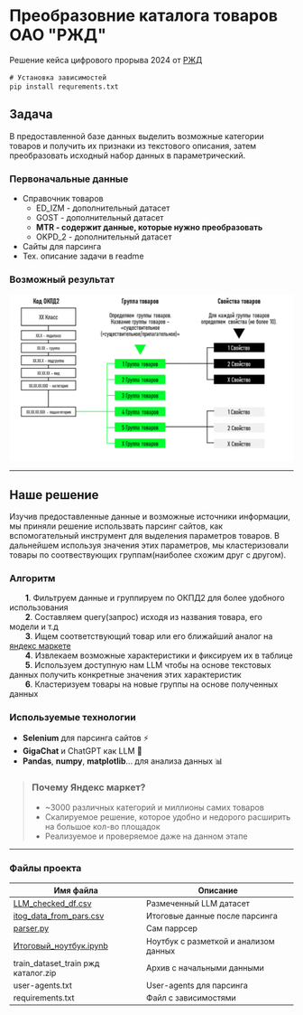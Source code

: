 # Преобразовние каталога товаров ОАО "РЖД"
Решение кейса цифрового прорыва 2024 от [РЖД](https://hacks-ai.ru/events/1077380)
```
# Установка зависимостей
pip install requrements.txt
```

## **Задача**
В предоставленной базе данных выделить возможные категории товаров и получить их признаки из текстового описания, затем преобразовать исходный набор данных в параметрический.

### Первоначальные данные
- Справочник товаров
  - ED_IZM - дополнительный датасет
  - GOST -  дополнительный датасет
  - **MTR - содержит данные, которые нужно преобразовать**
  - OKPD_2 -  дополнительный датасет
- Сайты для парсинга
- Тех. описание задачи в readme

### Возможный результат
![Возможный результат, как он виделся первоначально.](images/first_target.png)
<br/>

---
## Наше решение
Изучив предоставленные данные и возможные источники информации, мы приняли решение использвать парсинг сайтов, как вспомогательный инструмент для выделения параметров товаров. В дальнейшем используя значения этих параметров, мы кластеризовали товары по соотвествующих группам(наиболее схожим друг с другом).

### Алгоритм
&emsp;&emsp;**1**. Фильтруем данные и группируем по ОКПД2 для более удобного использования <br>
&emsp;&emsp;**2**. Составляем query(запрос) исходя из названия товара, его модели и т.д <br>
&emsp;&emsp;**3**. Ищем соответствующий товар или его ближайший аналог на [яндекс маркете](https://market.yandex.ru) <br>
&emsp;&emsp;**4**. Извлекаем возможные характеристики и фиксируем их в таблице <br>
&emsp;&emsp;**5**. Используем доступную нам LLM чтобы на основе текстовых данных получить конкретные значения этих характеристик <br>
&emsp;&emsp;**6**. Кластеризуем товары на новые группы на основе полученных данных

### Используемые технологии
  * **Selenium** для парсинга сайтов :zap:
  * **GigaChat** и ChatGPT как LLM :robot:
  * **Pandas**, **numpy**, **matplotlib**... для анализа данных :bar_chart:


> ### Почему Яндекс маркет?
> * ~3000 различных категорий и миллионы самих товаров
> * Скалируемое решение, которое удобно и недорого расширить на большое кол-во площадок
> * Реализуемое и проверяемое даже на данном этапе
---
### Файлы проекта
| Имя файла | Описание |
|---|---|
|[LLM_checked_df.csv](LLM_checked_df.csv)|Размеченный LLM датасет|
|[itog_data_from_pars.csv](itog_data_from_pars.csv)|Итоговые данные после парсинга|
|[parser.py](parser.py)|Сам паррсер|
|[Итоговый_ноутбук.ipynb](Итоговый_ноутбук.ipynb)|Ноутбук с разметкой и анализом данных|
|train_dataset_train ржд каталог.zip|Архив с начальными данными|
|user-agents.txt|User-agents для парсинга|
|requirements.txt|Файл с зависимостями|
